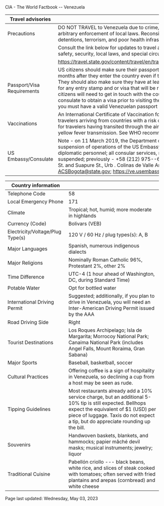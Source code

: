 CIA - The World Factbook -- Venezuela

| Travel advisories | |
| --- | --- |
| Precautions | DO NOT TRAVEL to Venezuela due to crime, civil unrest, kidnapping, and the arbitrary enforcement of local laws. Reconsider travel due to wrongful detentions, terrorism, and poor health infrastructure. |
| | Consult the link below for updates to travel advisories and statements on safety, security, local laws, and special circumstances in this country. |
| | <https://travel.state.gov/content/travel/en/traveladvisories/traveladvisories.html> |
| Passport/Visa Requirements | US citizens should make sure their passport will not expire for at least 6 months after they enter the country even if they do not intend to stay that long. They should also make sure they have at least 1 blank page in their passport for any entry stamp and or visa that will be required. A visa is required. US citizens will need to get in touch with the country's embassy or nearest consulate to obtain a visa prior to visiting the country. If you are a dual citizen you must have a valid Venezuelan passport in your possession. |
| Vaccinations | An International Certificate of Vaccination for yellow fever is required for travelers arriving from countries with a risk of yellow fever transmission and for travelers having transited through the airport of a country with risk of yellow fever transmission. See WHO recommendations.  <http://www.who.int/> |
| US Embassy/Consulate | Note - on 11 March 2019, the Department of State announced the temporary suspension of operations of the US Embassy in Caracas and the withdrawal of diplomatic personnel; all consular services, routine and emergency, are suspended; previously - +58 (212) 975--6411; US Embassy in Caracas; F St. and Suapure St., Urb . Colinas de Valle Arriba, Caracas, Venezuela 1080; ACSBogota@state.gov; https://ve.usembassy.gov/ |

| Country information |  |
| --- | --- |
| Telephone Code | 58 |
| Local Emergency Phone | 171 |
| Climate | Tropical; hot, humid; more moderate in highlands |
| Currency (Code) | Bolivars (VEB) |
| Electricity/Voltage/Plug Type(s) | 120 V / 60 Hz / plug types(s): A, B |
| Major Languages | Spanish, numerous indigenous dialects |
| Major Religions | Nominally Roman Catholic 96%, Protestant 2%, other 2% |
| Time Difference | UTC-4 (1 hour ahead of Washington, DC, during Standard Time) |
| Potable Water | Opt for bottled water |
| International Driving Permit | Suggested; additionally, if you plan to drive in Venezuela, you will need an Inter-American Driving Permit issued by the AAA |
| Road Driving Side | Right |
| Tourist Destinations | Los Roques Archipelago; Isla de Margarita; Morrocoy National Park; Canaima National Park (includes Angel Falls, Mount Roraima, Gran Sabana) |
| Major Sports | Baseball, basketball, soccer |
| Cultural Practices | Offering coffee is a sign of hospitality in Venezuela, so declining a cup from a host may be seen as rude. |
| Tipping Guidelines | Most restaurants already add a 10% service charge, but an additional 5-10% tip is still expected. Bellhops expect the equivalent of $1 (USD) per piece of luggage. Taxis do not expect a tip, but do appreciate rounding up the bill. |
| Souvenirs | Handwoven baskets, blankets, and hammocks; papier mâché devil masks; musical instruments; jewelry; liquor |
| Traditional Cuisine | Pabellón criollo --- black beans, white rice, and slices of steak cooked with tomatoes; often served with fried plantains and arepas (cornbread) and white cheese |

Page last updated: Wednesday, May 03, 2023
